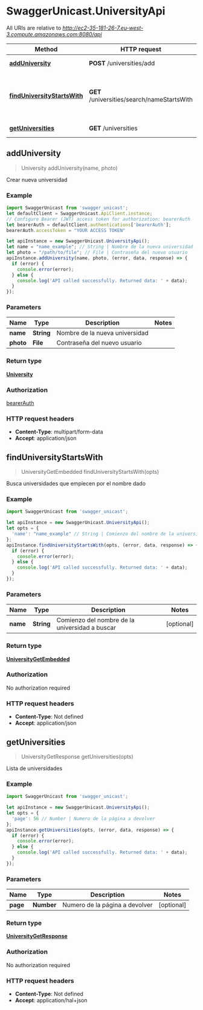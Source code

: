# SwaggerUnicast.UniversityApi

All URIs are relative to *http://ec2-35-181-26-7.eu-west-3.compute.amazonaws.com:8080/api*

Method | HTTP request | Description
------------- | ------------- | -------------
[**addUniversity**](UniversityApi.md#addUniversity) | **POST** /universities/add | Crear nueva universidad
[**findUniversityStartsWith**](UniversityApi.md#findUniversityStartsWith) | **GET** /universities/search/nameStartsWith | Busca universidades que empiecen por el nombre dado
[**getUniversities**](UniversityApi.md#getUniversities) | **GET** /universities | Lista de universidades



## addUniversity

> University addUniversity(name, photo)

Crear nueva universidad

### Example

```javascript
import SwaggerUnicast from 'swagger_unicast';
let defaultClient = SwaggerUnicast.ApiClient.instance;
// Configure Bearer (JWT) access token for authorization: bearerAuth
let bearerAuth = defaultClient.authentications['bearerAuth'];
bearerAuth.accessToken = "YOUR ACCESS TOKEN"

let apiInstance = new SwaggerUnicast.UniversityApi();
let name = "name_example"; // String | Nombre de la nueva universidad
let photo = "/path/to/file"; // File | Contraseña del nuevo usuario
apiInstance.addUniversity(name, photo, (error, data, response) => {
  if (error) {
    console.error(error);
  } else {
    console.log('API called successfully. Returned data: ' + data);
  }
});
```

### Parameters


Name | Type | Description  | Notes
------------- | ------------- | ------------- | -------------
 **name** | **String**| Nombre de la nueva universidad | 
 **photo** | **File**| Contraseña del nuevo usuario | 

### Return type

[**University**](University.md)

### Authorization

[bearerAuth](../README.md#bearerAuth)

### HTTP request headers

- **Content-Type**: multipart/form-data
- **Accept**: application/json


## findUniversityStartsWith

> UniversityGetEmbedded findUniversityStartsWith(opts)

Busca universidades que empiecen por el nombre dado

### Example

```javascript
import SwaggerUnicast from 'swagger_unicast';

let apiInstance = new SwaggerUnicast.UniversityApi();
let opts = {
  'name': "name_example" // String | Comienzo del nombre de la universidad a buscar
};
apiInstance.findUniversityStartsWith(opts, (error, data, response) => {
  if (error) {
    console.error(error);
  } else {
    console.log('API called successfully. Returned data: ' + data);
  }
});
```

### Parameters


Name | Type | Description  | Notes
------------- | ------------- | ------------- | -------------
 **name** | **String**| Comienzo del nombre de la universidad a buscar | [optional] 

### Return type

[**UniversityGetEmbedded**](UniversityGetEmbedded.md)

### Authorization

No authorization required

### HTTP request headers

- **Content-Type**: Not defined
- **Accept**: application/json


## getUniversities

> UniversityGetResponse getUniversities(opts)

Lista de universidades

### Example

```javascript
import SwaggerUnicast from 'swagger_unicast';

let apiInstance = new SwaggerUnicast.UniversityApi();
let opts = {
  'page': 56 // Number | Numero de la página a devolver
};
apiInstance.getUniversities(opts, (error, data, response) => {
  if (error) {
    console.error(error);
  } else {
    console.log('API called successfully. Returned data: ' + data);
  }
});
```

### Parameters


Name | Type | Description  | Notes
------------- | ------------- | ------------- | -------------
 **page** | **Number**| Numero de la página a devolver | [optional] 

### Return type

[**UniversityGetResponse**](UniversityGetResponse.md)

### Authorization

No authorization required

### HTTP request headers

- **Content-Type**: Not defined
- **Accept**: application/hal+json

